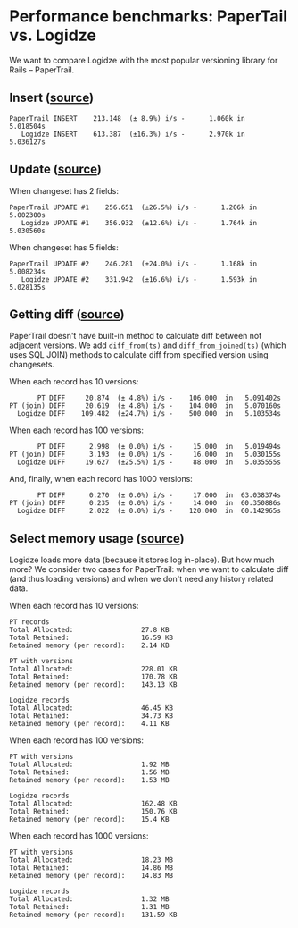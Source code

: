 # Performance benchmarks: PaperTail vs. Logidze

We want to compare Logidze with the most popular versioning library for Rails – PaperTrail.


## Insert ([source](insert_bench.rb))

```
PaperTrail INSERT    213.148  (± 8.9%) i/s -      1.060k in   5.018504s
   Logidze INSERT    613.387  (±16.3%) i/s -      2.970k in   5.036127s
```


## Update ([source](update_bench.rb))

When changeset has 2 fields:

```
PaperTrail UPDATE #1    256.651  (±26.5%) i/s -      1.206k in   5.002300s
   Logidze UPDATE #1    356.932  (±12.6%) i/s -      1.764k in   5.030560s
```

When changeset has 5 fields:

```
PaperTrail UPDATE #2    246.281  (±24.0%) i/s -      1.168k in   5.008234s
   Logidze UPDATE #2    331.942  (±16.6%) i/s -      1.593k in   5.028135s
```

## Getting diff ([source](diff_bench.rb))

PaperTrail doesn't have built-in method to calculate diff between not adjacent versions.
We add `diff_from(ts)` and `diff_from_joined(ts)` (which uses SQL JOIN) methods to calculate diff from specified version using changesets.

When each record has 10 versions:

```
       PT DIFF     20.874  (± 4.8%) i/s -    106.000  in   5.091402s
PT (join) DIFF     20.619  (± 4.8%) i/s -    104.000  in   5.070160s
  Logidze DIFF    109.482  (±24.7%) i/s -    500.000  in   5.103534s
```

When each record has 100 versions:

```
       PT DIFF      2.998  (± 0.0%) i/s -     15.000  in   5.019494s
PT (join) DIFF      3.193  (± 0.0%) i/s -     16.000  in   5.030155s
  Logidze DIFF     19.627  (±25.5%) i/s -     88.000  in   5.035555s
```

And, finally, when each record has 1000 versions:

```
       PT DIFF      0.270  (± 0.0%) i/s -     17.000  in  63.038374s
PT (join) DIFF      0.235  (± 0.0%) i/s -     14.000  in  60.350886s
  Logidze DIFF      2.022  (± 0.0%) i/s -    120.000  in  60.142965s
```

## Select memory usage ([source](memory_profile.rb))

Logidze loads more data (because it stores log in-place). But how much more?
We consider two cases for PaperTrail: when we want to calculate diff (and thus loading versions) and when we don't need any history related data.

When each record has 10 versions:

```
PT records
Total Allocated:                 27.8 KB
Total Retained:                  16.59 KB
Retained memory (per record):    2.14 KB

PT with versions
Total Allocated:                 228.01 KB
Total Retained:                  170.78 KB
Retained memory (per record):    143.13 KB

Logidze records
Total Allocated:                 46.45 KB
Total Retained:                  34.73 KB
Retained memory (per record):    4.11 KB
```

When each record has 100 versions:

```
PT with versions
Total Allocated:                 1.92 MB
Total Retained:                  1.56 MB
Retained memory (per record):    1.53 MB

Logidze records
Total Allocated:                 162.48 KB
Total Retained:                  150.76 KB
Retained memory (per record):    15.4 KB
```

When each record has 1000 versions:

```
PT with versions
Total Allocated:                 18.23 MB
Total Retained:                  14.86 MB
Retained memory (per record):    14.83 MB

Logidze records
Total Allocated:                 1.32 MB
Total Retained:                  1.31 MB
Retained memory (per record):    131.59 KB
```
